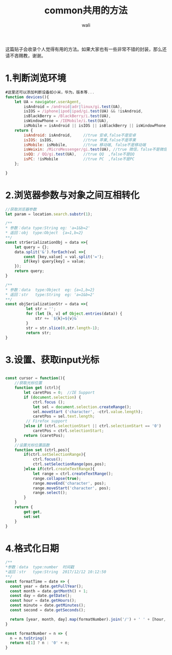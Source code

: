 ﻿---
layout: post
title: common共用的方法   #标题
tagline: 封装常用的函数
category: javascript      #分类
author: wali    #作者
tag: common     #标签
ghurl:        #github url
ghurl_zip:    #github zip下载
comments: true

post_nav: ["1.判断浏览环境","2.浏览器参数与对象之间互相转化","3.设置、获取input光标","4.格式化日期"]
---
这篇贴子会收录个人觉得有用的方法。如果大家也有一些非常不错的封装，那么还请不吝赐教，谢谢。

# 1.判断浏览环境

```javascript
#这里还可以添加判断设备如小米，华为，版本等...
function devices(){
	let UA = navigator.userAgent,
        isAndroid = /android|adr|linux/gi.test(UA),
        isIOS = /iphone|ipod|ipad/gi.test(UA) && !isAndroid,
        isBlackBerry = /BlackBerry/i.test(UA),
        isWindowPhone = /IEMobile/i.test(UA),
        isMobile = isAndroid || isIOS || isBlackBerry || isWindowPhone;
    return {
        isAndroid: isAndroid,     //true 安卓,false不是安卓
        isIOS: isIOS,             //true 苹果,false不是苹果
        isMobile: isMobile,       //true 移动端, false不是移动端
        isWeixin: /MicroMessenger/gi.test(UA), //true 微信，false不是微信
        isQQ: / QQ/gi.test(UA),   //true QQ  ,false不是QQ
        isPC: !isMobile           //true PC  ,false不是PC
    };

}

```

# 2.浏览器参数与对象之间互相转化

```javascript
//获取浏览器参数
let param = location.search.substr(1);

/**
* 参数：data type:String eg: 'a=1&b=2'
* 返回：obj  type:Object  {a=1,b=2}
**/
const strSerializationObj = data =>{
	let query = {};
	data.split('&').forEach(val =>{
		const [key,value] = val.split('=');
		if(key) query[key] = value;
	});
	return query;
}

/**
* 参数：data  type:Object  eg: {a=1,b=2}
* 返回：str   type:String  eg: 'a=1&b=2'
**/
const objSerializationStr = data =>{
         let str = '';
         for (let [k, v] of Object.entries(data)) {
             str += `${k}=${v}&`
         }
         str = str.slice(0,str.length-1);
         return str;
}

```

# 3.设置、获取input光标

```javascript

const cursor = function(){
	//获取光标位置
	function get (ctrl){  
		let caretPos = 0;  //IE Support
		if (document.selection) {
            ctrl.focus ();
            let sel = document.selection.createRange();
            sel.moveStart ('character', -ctrl.value.length);
            caretPos = sel.text.length;
	     // Firefox support		
        }else if (ctrl.selectionStart || ctrl.selectionStart == '0')
            caretPos = ctrl.selectionStart;
        return (caretPos);
	}
	//设置光标位置函数
	function set (ctrl,pos){
		if(ctrl.setSelectionRange){
			ctrl.focus();
            ctrl.setSelectionRange(pos,pos);
		}else if(ctrl.createTextRange){
			let range = ctrl.createTextRange();
			range.collapse(true);
            range.moveEnd('character', pos);
            range.moveStart('character', pos);
            range.select();
		}
	}
	return {
		get:get,
		set:set
	}
}

```


# 4.格式化日期

```javascript
/**
*参数：data  type:number  时间戳
*返回：str   type:String  2017/12/12 10:12:50
**/
const formatTime = date => {
  const year = date.getFullYear();
  const month = date.getMonth() + 1;
  const day = date.getDate();
  const hour = date.getHours();
  const minute = date.getMinutes();
  const second = date.getSeconds();

  return [year, month, day].map(formatNumber).join('/') + ' ' + [hour, minute, second].map(formatNumber).join(':');
}

const formatNumber = n => {
  n = n.toString()
  return n[1] ? n : '0' + n;
}

```




































